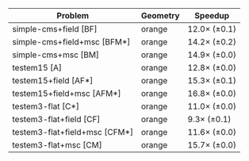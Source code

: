 | Problem                       | Geometry |      Speedup |
| ----------------------------- | -------- | ------------ |
| simple-cms+field [BF]         | orange   | 12.0× (±0.1) |
| simple-cms+field+msc [BFM*]   | orange   | 14.2× (±0.2) |
| simple-cms+msc [BM]           | orange   | 14.9× (±0.0) |
| testem15 [A]                  | orange   | 12.8× (±0.0) |
| testem15+field [AF*]          | orange   | 15.3× (±0.1) |
| testem15+field+msc [AFM*]     | orange   | 16.8× (±0.0) |
| testem3-flat [C*]             | orange   | 11.0× (±0.0) |
| testem3-flat+field [CF]       | orange   |  9.3× (±0.1) |
| testem3-flat+field+msc [CFM*] | orange   | 11.6× (±0.0) |
| testem3-flat+msc [CM]         | orange   | 15.7× (±0.0) |
